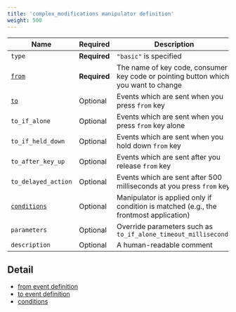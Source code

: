 ```yaml
---
title: 'complex_modifications manipulator definition'
weight: 500
---
```


| Name                         | Required     | Description                                                                           |
| ---------------------------- | ------------ | ------------------------------------------------------------------------------------- |
| `type`                       | **Required** | `"basic"` is specified                                                                |
| [`from`](from/)              | **Required** | The name of key code, consumer key code or pointing button which you want to change   |
| [`to`](to-event-definition/) | Optional     | Events which are sent when you press `from` key                                       |
| `to_if_alone`                | Optional     | Events which are sent when you press `from` key alone                                 |
| `to_if_held_down`            | Optional     | Events which are sent when you hold down `from` key                                   |
| `to_after_key_up`            | Optional     | Events which are sent after you release `from` key                                    |
| `to_delayed_action`          | Optional     | Events which are sent after 500 milliseconds at you press `from` key                  |
| [`conditions`](conditions/)  | Optional     | Manipulator is applied only if condition is matched (e.g., the frontmost application) |
| `parameters`                 | Optional     | Override parameters such as `to_if_alone_timeout_milliseconds`                        |
| `description`                | Optional     | A human-readable comment                                                              |

## Detail

-   [from event definition](from/)
-   [to event definition](to-event-definition/)
-   [conditions](conditions/)
